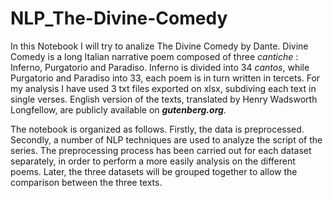 # NLP_The-Divine-Comedy
In this Notebook I will try to analize The Divine Comedy by Dante.
Divine Comedy is a long Italian narrative poem composed of three *cantiche* : Inferno, Purgatorio and Paradiso. 
Inferno is divided into 34 *cantos*, while Purgatorio and Paradiso into 33, each poem is in turn written in tercets. 
For my analysis I have used 3 txt files exported on xlsx, subdiving each text in single verses. English version of the texts, translated by Henry Wadsworth Longfellow, are publicly available on ***gutenberg.org***.

The notebook is organized as follows. Firstly, the data is preprocessed. Secondly, a number of NLP techniques are used to analyze the script of the series. 
The preprocessing process has been carried out for each dataset separately, in order to  perform a more easily analysis on the different poems. Later, the three datasets will be grouped together to allow the comparison between the three texts.
